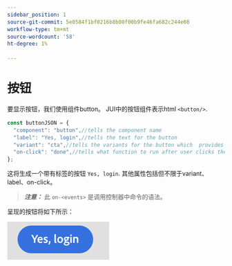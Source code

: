 ```yaml
---
sidebar_position: 1
source-git-commit: 5e0584f1bf0216b8b00f00b9fe46fa682c244e08
workflow-type: tm+mt
source-wordcount: '58'
ht-degree: 1%

---
```



# 按钮

要显示按钮，我们使用组件button。
JUI中的按钮组件表示html `<button/>`.

```js title="buttonJSON.js"
const buttonJSON = {
  "component": "button",//tells the component name
  "label": "Yes, login",//tells the text for the button
  "variant": "cta",//tells the variants for the button which  provides default styles
  "on-click": "done",//tells what function to run after user clicks the button
};
```

这将生成一个带有标签的按钮 `Yes, login`. 其他属性包括但不限于variant、label、on-click。
> **_注意：_**  此 `on-<events>` 是调用控制器中命令的语法。

呈现的按钮将如下所示：

![按钮](imgs/yes_login_button.png "按钮")

